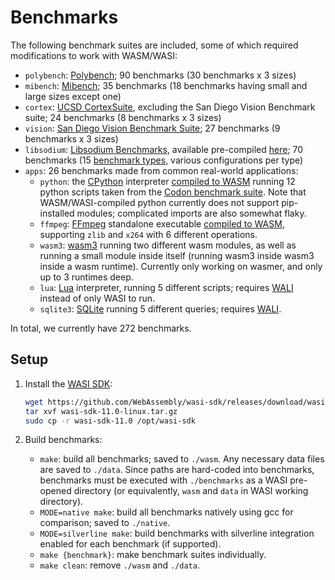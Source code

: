 # Benchmarks

The following benchmark suites are included, some of which required modifications to work with WASM/WASI:
- ```polybench```: [Polybench](https://web.cse.ohio-state.edu/~pouchet.2/software/polybench/); 90 benchmarks (30 benchmarks x 3 sizes)
- ```mibench```: [Mibench](https://vhosts.eecs.umich.edu/mibench/); 35 benchmarks (18 benchmarks having small and large sizes except one)
- ```cortex```: [UCSD CortexSuite](https://cseweb.ucsd.edu//groups/bsg/), excluding the San Diego Vision Benchmark suite; 24 benchmarks (8 benchmarks x 3 sizes)
- ```vision```: [San Diego Vision Benchmark Suite](https://michaeltaylor.org/vision/); 27 benchmarks (9 benchmarks x 3 sizes)
- ```libsodium```: [Libsodium Benchmarks](https://github.com/jedisct1/libsodium), available pre-compiled [here](https://github.com/jedisct1/webassembly-benchmarks); 70 benchmarks (15 [benchmark types](https://00f.net/2023/01/04/webassembly-benchmark-2023/), various configurations per type)
- ```apps```: 26 benchmarks made from common real-world applications:
    - ```python```: the [CPython](https://github.com/python/cpython) interpreter [compiled to WASM](https://github.com/singlestore-labs/python-wasi) running 12 python scripts taken from the [Codon benchmark suite](https://github.com/exaloop/codon/tree/develop/bench). Note that WASM/WASI-compiled python currently does not support pip-installed modules; complicated imports are also somewhat flaky.
    - ```ffmpeg```: [FFmpeg](https://www.ffmpeg.org/) standalone executable [compiled to WASM](https://github.com/SebastiaanYN/FFmpeg-WASI), supporting `zlib` and `x264` with 6 different operations.
    - ```wasm3```: [wasm3](https://github.com/wasm3/wasm3) running two different wasm modules, as well as running a small module inside itself (running wasm3 inside wasm3 inside a wasm runtime). Currently only working on wasmer, and only up to 3 runtimes deep.
    - ```lua```: [Lua](https://www.lua.org/) interpreter, running 5 different scripts; requires [WALI](https://github.com/arjunr2/WALI) instead of only WASI to run.
    - ```sqlite3```: [SQLite](https://www.sqlite.org/index.html) running 5 different queries; requires [WALI](https://github.com/arjunr2/WALI).

In total, we currently have 272 benchmarks.

## Setup

1. Install the [WASI SDK](https://github.com/webassembly/wasi-sdk/):
    ```sh
    wget https://github.com/WebAssembly/wasi-sdk/releases/download/wasi-sdk-11/wasi-sdk-11.0-linux.tar.gz
    tar xvf wasi-sdk-11.0-linux.tar.gz
    sudo cp -r wasi-sdk-11.0 /opt/wasi-sdk
    ```

2. Build benchmarks:
    - `make`: build all benchmarks; saved to `./wasm`. Any necessary data files are saved to `./data`. Since paths are hard-coded into benchmarks, benchmarks must be executed with `./benchmarks` as a WASI pre-opened directory (or equivalently, `wasm` and `data` in WASI working directory).
    - `MODE=native make`: build all benchmarks natively using gcc for comparison; saved to `./native`.
    - `MODE=silverline make`: build benchmarks with silverline integration enabled for each benchmark (if supported).
    - `make {benchmark}`: make benchmark suites individually.
    - `make clean`: remove `./wasm` and `./data`.

